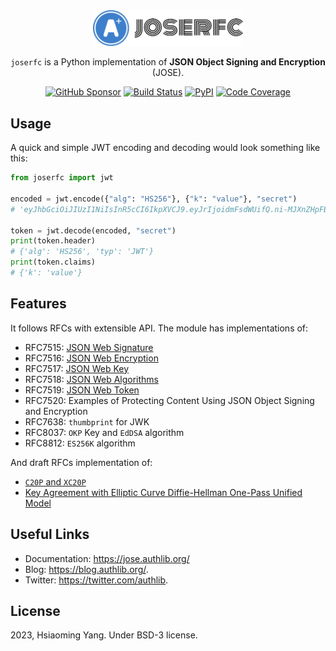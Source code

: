 <div align="center">

<img src="docs/_static/light-logo.svg" width="240" alt="Authlib JOSE RFC" />

``joserfc`` is a Python implementation of **JSON Object Signing and Encryption** (JOSE).

[![GitHub Sponsor](https://badgen.net/badge/support/joserfc/blue?icon=github)](https://github.com/sponsors/lepture)
[![Build Status](https://github.com/authlib/joserfc/actions/workflows/test.yml/badge.svg)](https://github.com/authlib/joserfc/actions)
[![PyPI](https://badgen.net/pypi/v/joserfc)](https://pypi.org/project/joserfc)
[![Code Coverage](https://codecov.io/gh/authlib/joserfc/branch/main/graph/badge.svg?token=WCD9X8HKI1)](https://codecov.io/gh/authlib/joserfc)

</div>

## Usage

A quick and simple JWT encoding and decoding would look something like this:

```python
from joserfc import jwt

encoded = jwt.encode({"alg": "HS256"}, {"k": "value"}, "secret")
# 'eyJhbGciOiJIUzI1NiIsInR5cCI6IkpXVCJ9.eyJrIjoidmFsdWUifQ.ni-MJXnZHpFB_8L9P9yllj3RNDfzmD4yBKAyefSctMY'

token = jwt.decode(encoded, "secret")
print(token.header)
# {'alg': 'HS256', 'typ': 'JWT'}
print(token.claims)
# {'k': 'value'}
```

## Features

It follows RFCs with extensible API. The module has implementations of:

- RFC7515: [JSON Web Signature](https://jose.authlib.org/en/latest/guide/jws/)
- RFC7516: [JSON Web Encryption](https://jose.authlib.org/en/latest/guide/jwe/)
- RFC7517: [JSON Web Key](https://jose.authlib.org/en/latest/guide/jwk/)
- RFC7518: [JSON Web Algorithms](https://jose.authlib.org/en/latest/guide/algorithms/)
- RFC7519: [JSON Web Token](https://jose.authlib.org/en/latest/guide/jwt/)
- RFC7520: Examples of Protecting Content Using JSON Object Signing and Encryption
- RFC7638: ``thumbprint`` for JWK
- RFC8037: ``OKP`` Key and ``EdDSA`` algorithm
- RFC8812: ``ES256K`` algorithm

And draft RFCs implementation of:

- [`C20P` and `XC20P`](https://jose.authlib.org/en/latest/guide/algorithms/#c20p-and-xc20p)
- [Key Agreement with Elliptic Curve Diffie-Hellman One-Pass Unified Model](https://jose.authlib.org/en/latest/guide/algorithms/#ecdh-1pu-algorithms)

## Useful Links

- Documentation: https://jose.authlib.org/
- Blog: https://blog.authlib.org/.
- Twitter: https://twitter.com/authlib.

## License

2023, Hsiaoming Yang. Under BSD-3 license.
